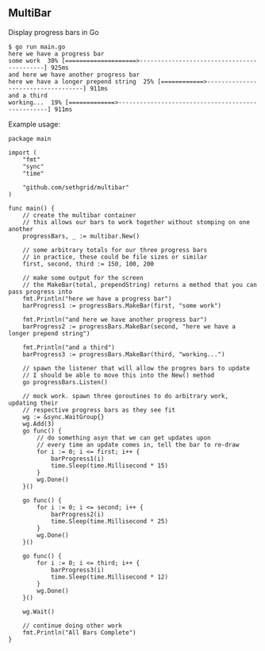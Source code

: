 ## MultiBar

Display progress bars in Go

    $ go run main.go
    here we have a progress bar
    some work  30% [====================>-------------------------------------------] 925ms
    and here we have another progress bar
    here we have a longer prepend string  25% [============>-----------------------------------] 911ms
    and a third
    working...  19% [=============>--------------------------------------------------] 911ms

Example usage:

    package main

    import (
        "fmt"
        "sync"
        "time"

        "github.com/sethgrid/multibar"
    )

    func main() {
        // create the multibar container
        // this allows our bars to work together without stomping on one another
        progressBars, _ := multibar.New()

        // some arbitrary totals for our three progress bars
        // in practice, these could be file sizes or similar
        first, second, third := 150, 100, 200

        // make some output for the screen
        // the MakeBar(total, prependString) returns a method that you can pass progress into
        fmt.Println("here we have a progress bar")
        barProgress1 := progressBars.MakeBar(first, "some work")

        fmt.Println("and here we have another progress bar")
        barProgress2 := progressBars.MakeBar(second, "here we have a longer prepend string")

        fmt.Println("and a third")
        barProgress3 := progressBars.MakeBar(third, "working...")

        // spawn the listener that will allow the progres bars to update
        // I should be able to move this into the New() method
        go progressBars.Listen()

        // mock work. spawn three goroutines to do arbitrary work, updating their
        // respective progress bars as they see fit
        wg := &sync.WaitGroup{}
        wg.Add(3)
        go func() {
            // do something asyn that we can get updates upon
            // every time an update comes in, tell the bar to re-draw
            for i := 0; i <= first; i++ {
                barProgress1(i)
                time.Sleep(time.Millisecond * 15)
            }
            wg.Done()
        }()

        go func() {
            for i := 0; i <= second; i++ {
                barProgress2(i)
                time.Sleep(time.Millisecond * 25)
            }
            wg.Done()
        }()

        go func() {
            for i := 0; i <= third; i++ {
                barProgress3(i)
                time.Sleep(time.Millisecond * 12)
            }
            wg.Done()
        }()

        wg.Wait()

        // continue doing other work
        fmt.Println("All Bars Complete")
    }
